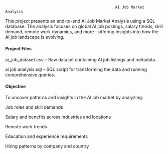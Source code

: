                                                      AI Job Market Analysis
This project presents an end-to-end AI Job Market Analysis using a SQL database. The analysis focuses on global AI job postings, salary trends, 
skill demand, remote work dynamics, and more—offering insights into how the AI job landscape is evolving.

#### Project Files
ai_job_dataset.csv – Raw dataset containing AI job listings and metadata.

ai job analysis.sql – SQL script for transforming the data and running comprehensive queries.

#### Objective
To uncover patterns and insights in the AI job market by analyzing:

Job roles and skill demands

Salary and benefits across industries and locations

Remote work trends

Education and experience requirements

Hiring patterns by company and country
